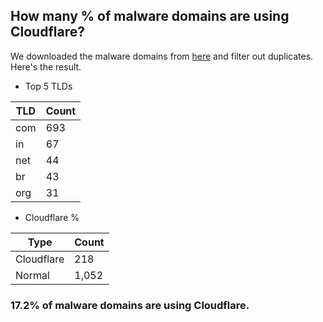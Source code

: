 ## How many % of malware domains are using Cloudflare?


We downloaded the malware domains from [here](https://urlhaus.abuse.ch) and filter out duplicates.
Here's the result.


[//]: # (start replacement)


- Top 5 TLDs

| TLD | Count |
| --- | --- |
| com | 693 |
| in | 67 |
| net | 44 |
| br | 43 |
| org | 31 |


- Cloudflare %

| Type | Count |
| --- | --- |
| Cloudflare | 218 |
| Normal | 1,052 |


### 17.2% of malware domains are using Cloudflare.